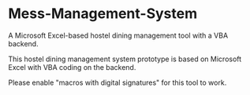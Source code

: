 # Mess-Management-System
A Microsoft Excel-based hostel dining management tool with a VBA backend.

This hostel dining management system prototype is based on Microsoft Excel with VBA coding on the backend.

Please enable "macros with digital signatures" for this tool to work.
